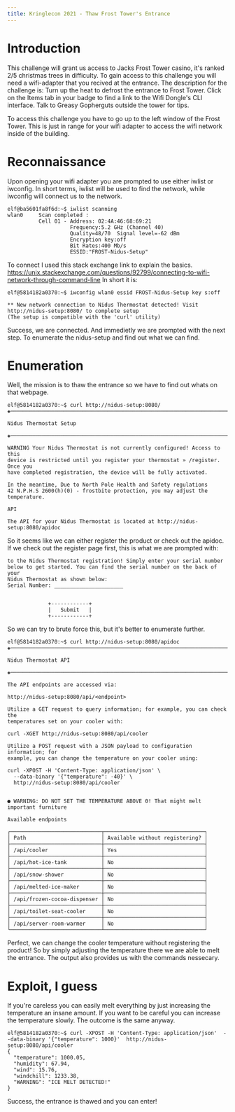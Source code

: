 ```yaml
---
title: Kringlecon 2021 - Thaw Frost Tower's Entrance
---
```

# Introduction
This challenge will grant us access to Jacks Frost Tower casino, it's ranked 2/5 christmas trees in difficulty. To gain access to this challenge you will need a wifi-adapter that you recived at the entrance. The description for the  challenge is:
Turn up the heat to defrost the entrance to Frost Tower. Click on the Items tab in your badge to find a link to the Wifi Dongle's CLI interface. Talk to Greasy Gopherguts outside the tower for tips.

To access this challenge you have to go up to the left window of the Frost Tower. This is just in range for your wifi adapter to access the wifi network inside of the building.

# Reconnaissance
Upon opening your wifi adapter you are prompted to use either iwlist or iwconfig. In short terms, iwlist will be used to find the network, while iwconfig will connect us to the network.
```
elf@ba5601fa8f6d:~$ iwlist scanning
wlan0     Scan completed :
          Cell 01 - Address: 02:4A:46:68:69:21
                    Frequency:5.2 GHz (Channel 40)
                    Quality=48/70  Signal level=-62 dBm  
                    Encryption key:off
                    Bit Rates:400 Mb/s
                    ESSID:"FROST-Nidus-Setup"
```
To connect I used this stack exchange link to explain the basics. https://unix.stackexchange.com/questions/92799/connecting-to-wifi-network-through-command-line
In short it is:
```
elf@5814182a0370:~$ iwconfig wlan0 essid FROST-Nidus-Setup key s:off

** New network connection to Nidus Thermostat detected! Visit http://nidus-setup:8080/ to complete setup
(The setup is compatible with the 'curl' utility)
```
Success, we are connected. And immedietly we are prompted with the next step. To enumerate the nidus-setup and find out what we can find.

# Enumeration
Well, the mission is to thaw the entrance so we have to find out whats on that webpage.

```
elf@5814182a0370:~$ curl http://nidus-setup:8080/
◈──────────────────────────────────────────────────────────────────────────────◈

Nidus Thermostat Setup

◈──────────────────────────────────────────────────────────────────────────────◈

WARNING Your Nidus Thermostat is not currently configured! Access to this
device is restricted until you register your thermostat » /register. Once you
have completed registration, the device will be fully activated.

In the meantime, Due to North Pole Health and Safety regulations
42 N.P.H.S 2600(h)(0) - frostbite protection, you may adjust the temperature.

API

The API for your Nidus Thermostat is located at http://nidus-setup:8080/apidoc
```
So it seems like we can either register the product or check out the apidoc. If we check out the register page first, this is what we are prompted with:
```
to the Nidus Thermostat registration! Simply enter your serial number
below to get started. You can find the serial number on the back of your
Nidus Thermostat as shown below:
Serial Number: ______________________


             +------------+
             |   Submit   |
             +------------+
```

So we can try to brute force this, but it's better to enumerate further.

```
elf@5814182a0370:~$ curl http://nidus-setup:8080/apidoc
◈──────────────────────────────────────────────────────────────────────────────◈

Nidus Thermostat API

◈──────────────────────────────────────────────────────────────────────────────◈

The API endpoints are accessed via:

http://nidus-setup:8080/api/<endpoint>

Utilize a GET request to query information; for example, you can check the
temperatures set on your cooler with:

curl -XGET http://nidus-setup:8080/api/cooler

Utilize a POST request with a JSON payload to configuration information; for
example, you can change the temperature on your cooler using:

curl -XPOST -H 'Content-Type: application/json' \
  --data-binary '{"temperature": -40}' \
  http://nidus-setup:8080/api/cooler


● WARNING: DO NOT SET THE TEMPERATURE ABOVE 0! That might melt important furniture

Available endpoints

┌─────────────────────────────┬────────────────────────────────┐
│ Path                        │ Available without registering? │ 
├─────────────────────────────┼────────────────────────────────┤
│ /api/cooler                 │ Yes                            │ 
├─────────────────────────────┼────────────────────────────────┤
│ /api/hot-ice-tank           │ No                             │ 
├─────────────────────────────┼────────────────────────────────┤
│ /api/snow-shower            │ No                             │ 
├─────────────────────────────┼────────────────────────────────┤
│ /api/melted-ice-maker       │ No                             │ 
├─────────────────────────────┼────────────────────────────────┤
│ /api/frozen-cocoa-dispenser │ No                             │ 
├─────────────────────────────┼────────────────────────────────┤
│ /api/toilet-seat-cooler     │ No                             │ 
├─────────────────────────────┼────────────────────────────────┤
│ /api/server-room-warmer     │ No                             │ 
└─────────────────────────────┴────────────────────────────────┘
```
Perfect, we can change the cooler temperature without registering the product! So by simply adjusting the temperature there we are able to melt the entrance.
The output also provides us with the commands nessecary.

# Exploit, I guess
If you're careless you can easily melt everything by just increasing the temperature an insane amount. If you want to be careful you can increase the temperature slowly. The outcome is the same anyway.

```
elf@5814182a0370:~$ curl -XPOST -H 'Content-Type: application/json'  --data-binary '{"temperature": 1000}'  http://nidus-setup:8080/api/cooler
{
  "temperature": 1000.05,
  "humidity": 67.94,
  "wind": 15.76,
  "windchill": 1233.38,
  "WARNING": "ICE MELT DETECTED!"
}
```

Success, the entrance is thawed and you can enter!
